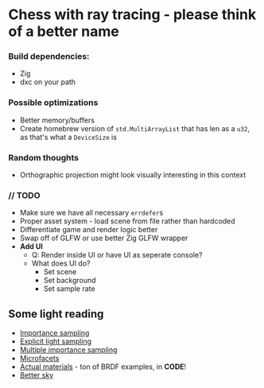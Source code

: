 # Chess with ray tracing - please think of a better name

### Build dependencies:
* Zig
* dxc on your path

### Possible optimizations
* Better memory/buffers
* Create homebrew version of `std.MultiArrayList` that has len as a `u32`, as that's what a `DeviceSize` is

### Random thoughts
* Orthographic projection might look visually interesting in this context 

### // TODO
* Make sure we have all necessary `errdefer`s
* Proper asset system - load scene from file rather than hardcoded
* Differentiate game and render logic better
* Swap off of GLFW or use better Zig GLFW wrapper
* **Add UI**
  * Q: Render inside UI or have UI as seperate console?
  * What does UI do?
    * Set scene
    * Set background
    * Set sample rate
## Some light reading
- [Importance sampling](https://computergraphics.stackexchange.com/q/4979)
- [Explicit light sampling](https://computergraphics.stackexchange.com/q/5152)
- [Multiple importance sampling](https://graphics.stanford.edu/courses/cs348b-03/papers/veach-chapter9.pdf)
- [Microfacets](https://agraphicsguy.wordpress.com/2015/11/01/sampling-microfacet-brdf/)
- [Actual materials](https://github.com/wdas/brdf) - ton of BRDF examples, in **CODE**!
- [Better sky](https://sebh.github.io/publications/egsr2020.pdf)
